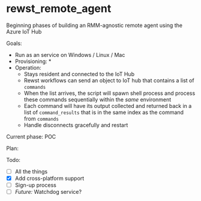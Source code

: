 # rewst_remote_agent

Beginning phases of building an RMM-agnostic remote agent using the Azure IoT Hub

Goals:
* Run as an service on Windows / Linux / Mac
* Provisioning:
    * 
* Operation:
    * Stays resident and connected to the IoT Hub
    * Rewst workflows can send an object to IoT hub that contains a list of `commands`
    * When the list arrives, the script will spawn shell process and process these commands sequentially within the _same_ environment
    * Each command will have its output collected and returned back in a list of `command_results` that is in the same index as the command from `commands`
    * Handle disconnects gracefully and restart



Current phase: POC

Plan:


Todo:
- [ ] All the things
- [X] Add cross-platform support
- [ ] Sign-up process
- [ ] _Future:_ Watchdog service?
